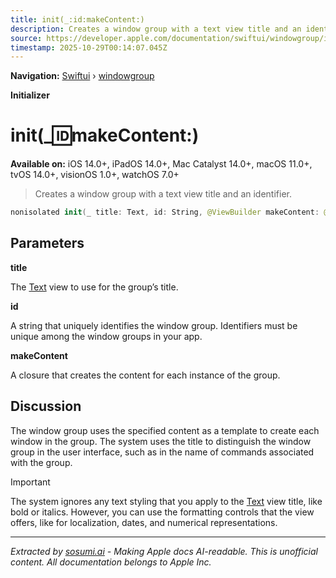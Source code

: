 ```yaml
---
title: init(_:id:makeContent:)
description: Creates a window group with a text view title and an identifier.
source: https://developer.apple.com/documentation/swiftui/windowgroup/init(_:id:makecontent:)
timestamp: 2025-10-29T00:14:07.045Z
---
```


**Navigation:** [Swiftui](/documentation/swiftui) › [windowgroup](/documentation/swiftui/windowgroup)

**Initializer**

# init(_:id:makeContent:)

**Available on:** iOS 14.0+, iPadOS 14.0+, Mac Catalyst 14.0+, macOS 11.0+, tvOS 14.0+, visionOS 1.0+, watchOS 7.0+

> Creates a window group with a text view title and an identifier.

```swift
nonisolated init(_ title: Text, id: String, @ViewBuilder makeContent: @escaping () -> Content)
```

## Parameters

**title**

The [Text](/documentation/swiftui/text) view to use for the group’s title.



**id**

A string that uniquely identifies the window group. Identifiers must be unique among the window groups in your app.



**makeContent**

A closure that creates the content for each instance of the group.



## Discussion

The window group uses the specified content as a template to create each window in the group. The system uses the title to distinguish the window group in the user interface, such as in the name of commands associated with the group.

> [!IMPORTANT]
> The system ignores any text styling that you apply to the [Text](/documentation/swiftui/text) view title, like bold or italics. However, you can use the formatting controls that the view offers, like for localization, dates, and numerical representations.

---

*Extracted by [sosumi.ai](https://sosumi.ai) - Making Apple docs AI-readable.*
*This is unofficial content. All documentation belongs to Apple Inc.*
